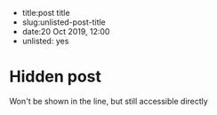 - title:post title
- slug:unlisted-post-title
- date:20 Oct 2019, 12:00
- unlisted: yes
# Hidden post
Won't be shown in the line, but still accessible directly